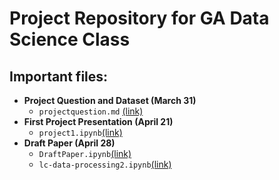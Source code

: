 # Project Repository for GA Data Science Class

## Important files:

- **Project Question and Dataset (March 31)**
	- `projectquestion.md` [(link)](projectquestion.md)
- **First Project Presentation (April 21)**
	- `project1.ipynb`[(link)](project1.ipynb)
- **Draft Paper (April 28)**
	- `DraftPaper.ipynb`[(link)](DraftPaper.ipynb)
	- `lc-data-processing2.ipynb`[(link)](lc-data-processing2.ipynb)


